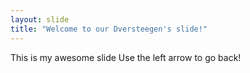```yaml
---
layout: slide
title: "Welcome to our Dversteegen's slide!"
---
```

This is my awesome slide
Use the left arrow to go back!